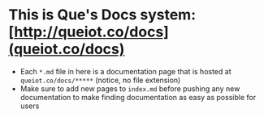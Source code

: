 This is Que's Docs system: [http://queiot.co/docs](queiot.co/docs)
===

- Each `*.md` file in here is a documentation page that is hosted at
  `queiot.co/docs/*****` (notice, no file extension)
- Make sure to add new pages to `index.md` before pushing any new documentation
  to make finding documentation as easy as possible for users

